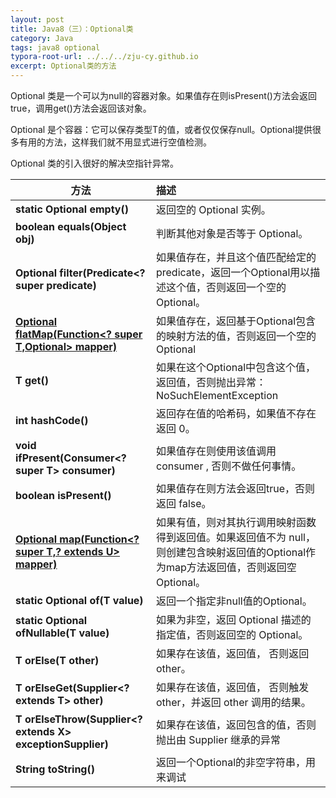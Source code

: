 ```yaml
---
layout: post
title: Java8（三）：Optional类
category: Java
tags: java8 optional
typora-root-url: ../../../zju-cy.github.io
excerpt: Optional类的方法
---
```


Optional 类是一个可以为null的容器对象。如果值存在则isPresent()方法会返回true，调用get()方法会返回该对象。

Optional 是个容器：它可以保存类型T的值，或者仅仅保存null。Optional提供很多有用的方法，这样我们就不用显式进行空值检测。

Optional 类的引入很好的解决空指针异常。

| 方法                                                         | 描述                                                         |
| ------------------------------------------------------------ | :----------------------------------------------------------- |
| **static <T> Optional<T> empty()**                           | 返回空的 Optional 实例。                                     |
| **boolean equals(Object obj)**                               | 判断其他对象是否等于 Optional。                              |
| **Optional<T> filter(Predicate<? super <T> predicate)**      | 如果值存在，并且这个值匹配给定的 predicate，返回一个Optional用以描述这个值，否则返回一个空的Optional。 |
| **<U> Optional<U> flatMap(Function<? super T,Optional<U>> mapper)** | 如果值存在，返回基于Optional包含的映射方法的值，否则返回一个空的Optional |
| **T get()**                                                  | 如果在这个Optional中包含这个值，返回值，否则抛出异常：NoSuchElementException |
| **int hashCode()**                                           | 返回存在值的哈希码，如果值不存在 返回 0。                    |
| **void ifPresent(Consumer<? super T> consumer)**             | 如果值存在则使用该值调用 consumer , 否则不做任何事情。       |
| **boolean isPresent()**                                      | 如果值存在则方法会返回true，否则返回 false。                 |
| **<U>Optional<U> map(Function<? super T,? extends U> mapper)** | 如果有值，则对其执行调用映射函数得到返回值。如果返回值不为 null，则创建包含映射返回值的Optional作为map方法返回值，否则返回空Optional。 |
| **static <T> Optional<T> of(T value)**                       | 返回一个指定非null值的Optional。                             |
| **static <T> Optional<T> ofNullable(T value)**               | 如果为非空，返回 Optional 描述的指定值，否则返回空的 Optional。 |
| **T orElse(T other)**                                        | 如果存在该值，返回值， 否则返回 other。                      |
| **T orElseGet(Supplier<? extends T> other)**                 | 如果存在该值，返回值， 否则触发 other，并返回 other 调用的结果。 |
| **<X extends Throwable> T orElseThrow(Supplier<? extends X> exceptionSupplier)** | 如果存在该值，返回包含的值，否则抛出由 Supplier 继承的异常   |
| **String toString()**                                        | 返回一个Optional的非空字符串，用来调试                       |